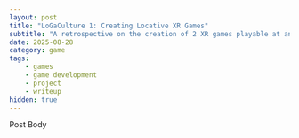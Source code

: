 ```yaml
---
layout: post
title: "LoGaCulture 1: Creating Locative XR Games"
subtitle: "A retrospective on the creation of 2 XR games playable at an English neolithic site"
date: 2025-08-28
category: game
tags:
    - games
    - game development
    - project
    - writeup
hidden: true
---
```

Post Body